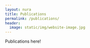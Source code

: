 ```yaml
---
layout: nura
title: Publications
permalink: /publications/
header:
  image: static/img/website-image.jpg
---
```


Publications here!
